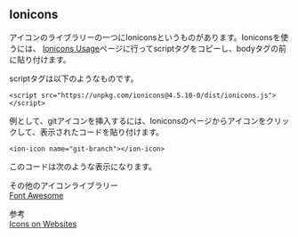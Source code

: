 ## Ionicons 
アイコンのライブラリーの一つにIoniconsというものがあります。Ioniconsを使うには、
[Ionicons Usage](https://ionicons.com/usage)ページに行ってscriptタグをコピーし、bodyタグの前に貼り付けます。  

scriptタグは以下のようなものです。
```
<script src="https://unpkg.com/ionicons@4.5.10-0/dist/ionicons.js"></script>
```

例として、gitアイコンを挿入するには、Ioniconsのページからアイコンをクリックして、表示されたコードを貼り付けます。
```
<ion-icon name="git-branch"></ion-icon>
```
このコードは次のような表示になります。　　
<ion-icon name="git-branch"></ion-icon> 

その他のアイコンライブラリー  
[Font Awesome](https://fontawesome.com/start)

参考  
[Icons on Websites](https://code.makery.ch/library/more-html-css/icons/)

